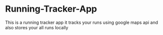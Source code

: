 # Running-Tracker-App

This is a running tracker app
it tracks your runs using google maps api 
and also stores your all runs locally
